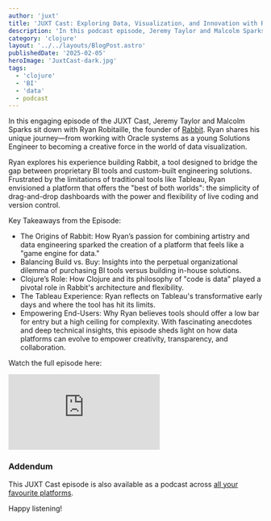```yaml
---
author: 'juxt'
title: 'JUXT Cast: Exploring Data, Visualization, and Innovation with Ryan Robitaille'
description: 'In this podcast episode, Jeremy Taylor and Malcolm Sparks chat with Ryan Robitaille about Rabbit, blending creativity, BI tools, and the power of Clojure.'
category: 'clojure'
layout: '../../layouts/BlogPost.astro'
publishedDate: '2025-02-05'
heroImage: 'JuxtCast-dark.jpg'
tags:
  - 'clojure'
  - 'BI'
  - 'data'
  - podcast
---
```


In this engaging episode of the JUXT Cast, Jeremy Taylor and Malcolm Sparks sit down with Ryan Robitaille, the founder of [Rabbit](https://github.com/ryrobes/rvbbit). Ryan shares his unique journey—from working with Oracle systems as a young Solutions Engineer to becoming a creative force in the world of data visualization.

Ryan explores his experience building Rabbit, a tool designed to bridge the gap between proprietary BI tools and custom-built engineering solutions. Frustrated by the limitations of traditional tools like Tableau, Ryan envisioned a platform that offers the "best of both worlds": the simplicity of drag-and-drop dashboards with the power and flexibility of live coding and version control.

Key Takeaways from the Episode:

- The Origins of Rabbit: How Ryan’s passion for combining artistry and data engineering sparked the creation of a platform that feels like a "game engine for data."
- Balancing Build vs. Buy: Insights into the perpetual organizational dilemma of purchasing BI tools versus building in-house solutions.
- Clojure’s Role: How Clojure and its philosophy of "code is data" played a pivotal role in Rabbit's architecture and flexibility.
- The Tableau Experience: Ryan reflects on Tableau's transformative early days and where the tool has hit its limits.
- Empowering End-Users: Why Ryan believes tools should offer a low bar for entry but a high ceiling for complexity.
  With fascinating anecdotes and deep technical insights, this episode sheds light on how data platforms can evolve to empower creativity, transparency, and collaboration.

Watch the full episode here:

<iframe class='aspect-video w-full' src="https://www.youtube.com/embed/yI0WnyZBUIg?si=pAHtPMunNw5in2a8" title="YouTube video player" frameborder="0" allow="accelerometer; autoplay; clipboard-write; encrypted-media; gyroscope; picture-in-picture; web-share" referrerpolicy="strict-origin-when-cross-origin" allowfullscreen></iframe>

### Addendum

This JUXT Cast episode is also available as a podcast across [all your favourite platforms](https://pnc.st/s/juxt-cast/be4731c9/exploring-data-visualization-and-innovation-with-ryan-robitaille).

Happy listening!
